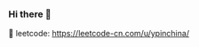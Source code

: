 ### Hi there 👋

<!--
**ypinchina/ypinchina** is a ✨ _special_ ✨ repository because its `README.md` (this file) appears on your GitHub profile.

Here are some ideas to get you started:

- 🔭 I’m currently working on ...
- 🌱 I’m currently learning ...
- 👯 I’m looking to collaborate on ...
- 🤔 I’m looking for help with ...
- 💬 Ask me about ...
- 📫 How to reach me: ...
- 😄 Pronouns: ...
- ⚡ Fun fact: ...
-->

:love_letter: leetcode: https://leetcode-cn.com/u/ypinchina/ 
<div style="display:none">
:star: 技术博客: https://www.cnblogs.com/ypinchina/ 

🏴 思否： https://segmentfault.com/u/ypinchina
</div>
